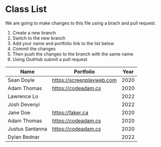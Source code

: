 # Class List

We are going to make changes to this file using a brach and pull request.

1. Create a new branch
2. Switch to the new branch
3. Add your name and portfolio link to the list below
4. Commit the changes
5. Then push the changes to the branch with the same name
6. Using GiutHub submit a pull request

| Name                           | Portfolio                                                    | Year       |
| ------------------------------ | ------------------------------------------------------------ | ---------- |
| Sean Doyle                     | https://screenplayweb.com                                    | 2020       |
| Adam Thomas                    | https://codeadam.cs                                          | 2020       |
| Lawrence Lo                    |                                                              | 2022       |
| Josh Devenyi                   |                                                              | 2022       |
| Jane Doe                       | https://faker.ca                                             | 2020       |
| Adam Thomas                    | https://codeadam.cs                                          | 2020       |
| Justus Santanna                | https://codeadam.cs                                          | 2020       |
| Dylan Bednar                   |                                                              | 2022       |
